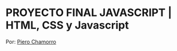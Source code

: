 # PROYECTO FINAL JAVASCRIPT | HTML, CSS y Javascript

Por: [Piero Chamorro](https://github.com/Piero-Chamorro)